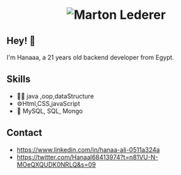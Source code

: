 <h1 align="center">
  <img src="https://raw.githubusercontent.com/Hanaa Ali/Hanaa ALi/master/name.svg" alt="Marton Lederer" />
</h1>

## Hey! 👋
I'm Hanaaa, a 21 years old backend developer from Egypt.

## Skills
- 👨‍💻  java ,oop,dataStructure
- ⚙️Html,CSS,javaScript
- 💽 MySQL, SQL, Mongo

## Contact
- https://www.linkedin.com/in/hanaa-ali-0511a324a
- https://twitter.com/Hanaal68413974?t=n81VU-N-MOeQXQUDK0NRLQ&s=09
